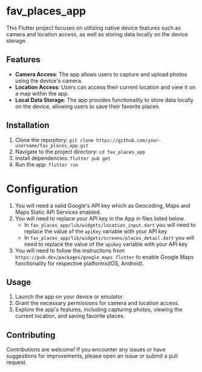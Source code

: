 # fav_places_app

This Flutter project focuses on utilizing native device features such as camera and location access, as well as storing data locally on the device storage.

## Features

- **Camera Access**: The app allows users to capture and upload photos using the device's camera.
- **Location Access**: Users can access their current location and view it on a map within the app.
- **Local Data Storage**: The app provides functionality to store data locally on the device, allowing users to save their favorite places.

## Installation

1. Clone the repository: `git clone https://github.com/your-username/fav_places_app.git`
2. Navigate to the project directory: `cd fav_places_app`
3. Install dependencies: `flutter pub get`
4. Run the app: `flutter run`

# Configuration

1. You will need a valid Google's API key which as Geocoding, Maps and Maps Static API Services enabled.
2. You will need to replace your API key in the App in files listed below.
   - In `fav_places_app/lib/widgets/location_input.dart` you will need to replace the value of the `apiKey` variable with your API key
   - In `fav_places_app/lib/widgets/screens/places_detail.dart` you will need to replace the value of the `apiKey` variable with your API key
3. You will need to follow the instructions from `https://pub.dev/packages/google_maps_flutter` to enable Google Maps functionality for respective
   platforms(IOS, Android).

## Usage

1. Launch the app on your device or emulator.
2. Grant the necessary permissions for camera and location access.
3. Explore the app's features, including capturing photos, viewing the current location, and saving favorite places.

## Contributing

Contributions are welcome! If you encounter any issues or have suggestions for improvements, please open an issue or submit a pull request.


